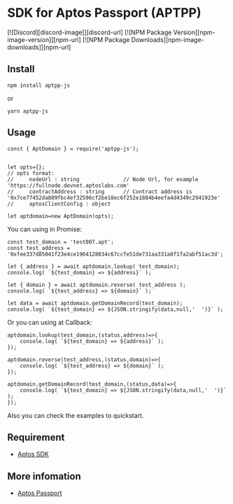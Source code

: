 # SDK for Aptos Passport (APTPP)

[![Discord][discord-image]][discord-url]
[![NPM Package Version][npm-image-version]][npm-url]
[![NPM Package Downloads][npm-image-downloads]][npm-url]

## Install
```
npm install aptpp-js 
```
or
```
yarn aptpp-js
```

## Usage

```
const { AptDomain } = require('aptpp-js');


let opts={};
// opts format:
//     nodeUrl : string              // Node Url, for example 'https://fullnode.devnet.aptoslabs.com'
//     contractAddress : string      // Contract address is '0x7ce77452da809fbc4ef32596cf2be18ec6f252e1884b4eefa4d4349c2941923e'
//     aptosClientConfig : object

let aptdomain=new AptDomain(opts);
```

You can using in Promise:
```
const test_domain = 'test007.apt';
const test_address = '0xfee337d85041f23e4ce1964128034c67ccfe51de731aa331a8f1fa2abf51ac3d';	

let { address } = await aptdomain.lookup( test_domain);
console.log( `${test_domain} => ${address}` );

let { domain } = await aptdomain.reverse( test_address );
console.log( `${test_address} => ${domain}` );

let data = await aptdomain.getDomainRecord(test_domain);
console.log( `${test_domain} => ${JSON.stringify(data,null,'  ')}` );

```

Or you can using at Callback:
```
aptdomain.lookup(test_domain,(status,address)=>{
	console.log( `${test_domain} => ${address}` );
});

aptdomain.reverse(test_address,(status,domain)=>{
	console.log( `${test_address} => ${domain}` );
});

aptdomain.getDomainRecord(test_domain,(status,data)=>{
	console.log( `${test_domain} => ${JSON.stringify(data,null,'  ')}` );
});
```

Also you can check the examples to quickstart.

## Requirement
- [Aptos SDK](https://github.com/aptos-labs/aptos-core/tree/main/ecosystem/typescript/sdk)

## More infomation
- [Aptos Passport](https://aptpp.com)

